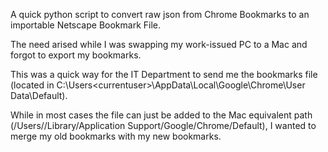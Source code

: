 A quick python script to convert raw json from Chrome Bookmarks to an importable Netscape Bookmark File.

The need arised while I was swapping my work-issued PC to a Mac and forgot to export my bookmarks. 

This was a quick way for the IT Department to send me the bookmarks file (located in C:\Users\<currentuser>\AppData\Local\Google\Chrome\User Data\Default).

While in most cases the file can just be added to the Mac equivalent path (/Users/<currentuser>/Library/Application Support/Google/Chrome/Default), I wanted to merge my old bookmarks with my new bookmarks.
